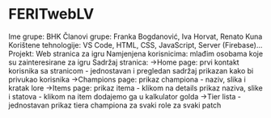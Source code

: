 # FERITwebLV

Ime grupe: BHK
Članovi grupe: Franka Bogdanović, Iva Horvat, Renato Kuna
Korištene tehnologije: VS Code, HTML, CSS, JavaScript, Server (Firebase)...
Projekt: Web stranica za igru
Namjenjena korisnicima: mlađim osobama koje su zainteresirane za igru
Sadržaj stranica:
         ->Home page: prvi kontakt korisnika sa stranicom - jednostavan i pregledan sadržaj prikazan kako bi privukao korisnika
         ->Champions page: prikaz championa - naziv, slika i kratak lore
         ->Items page: prikaz itema - klikom na details prikaz naziva, slike i statova
                                    - klikom na item dodajemo ga u kalkulator golda
         ->Tier lista - jednostavan prikaz tiera championa za svaki role za svaki patch
